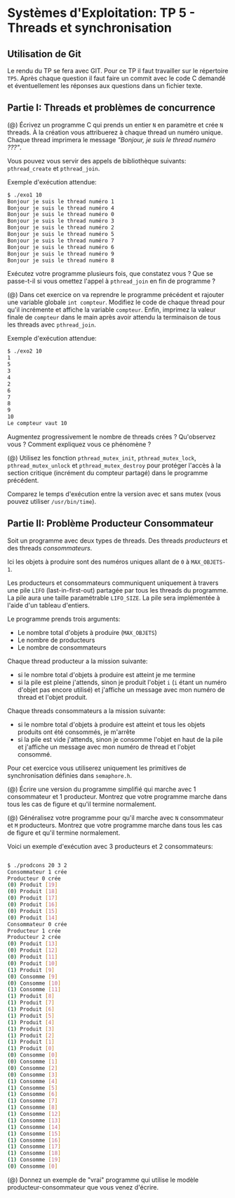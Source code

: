 Systèmes d'Exploitation: TP 5 - Threads et synchronisation
====================================================================

Utilisation de Git
------------------

Le rendu du TP se fera avec GIT. Pour ce TP il faut travailler sur le répertoire
`TP5`. Après chaque question il faut faire un commit avec le code C demandé et
éventuellement les réponses aux questions dans un fichier texte.

Partie I: Threads et problèmes de concurrence
---------------------------------------------


(@) Écrivez un programme C qui prends un entier `N` en paramètre et crée `N`
threads. À la création vous attribuerez à chaque thread un numéro unique.
Chaque thread imprimera le message _"Bonjour, je suis le thread numéro ???"_.

Vous pouvez vous servir des appels de bibliothèque suivants: `pthread_create` et
`pthread_join`.

Exemple d'exécution attendue:

```bash
$ ./exo1 10
Bonjour je suis le thread numéro 1
Bonjour je suis le thread numéro 4
Bonjour je suis le thread numéro 0
Bonjour je suis le thread numéro 3
Bonjour je suis le thread numéro 2
Bonjour je suis le thread numéro 5
Bonjour je suis le thread numéro 7
Bonjour je suis le thread numéro 6
Bonjour je suis le thread numéro 9
Bonjour je suis le thread numéro 8
```

Exécutez votre programme plusieurs fois, que constatez vous ?
Que se passe-t-il si vous omettez l'appel à `pthread_join` en fin de programme ?

(@) Dans cet exercice on va reprendre le programme précédent et rajouter une
variable globale `int compteur`. Modifiez le code de chaque thread pour qu'il
incrémente et affiche la variable `compteur`. Enfin, imprimez la valeur finale de
`compteur` dans le main après avoir attendu la terminaison de tous les threads
avec `pthread_join`.


Exemple d'exécution attendue:
```bash
$ ./exo2 10
1
5
3
4
2
6
7
8
9
10
Le compteur vaut 10
```
Augmentez progressivement le nombre de threads crées ? Qu'observez vous ?
Comment expliquez vous ce phénomène ?

(@) Utilisez les fonction `pthread_mutex_init`, `pthread_mutex_lock`,
`pthread_mutex_unlock` et `pthread_mutex_destroy` pour protéger l'accès à la
section critique (incrément du compteur partagé) dans le programme précédent.

Comparez le temps d'exécution entre la version avec et sans mutex (vous pouvez
utiliser `/usr/bin/time`).

Partie II: Problème Producteur Consommateur
-------------------------------------------

Soit un programme avec deux types de threads. Des threads _producteurs_ et des threads
_consommateurs_.

Ici les objets à produire sont des numéros uniques allant de `0` à
`MAX_OBJETS-1`.

Les producteurs et consommateurs communiquent uniquement à travers une pile `LIFO`
(last-in-first-out) partagée par tous les threads du programme. La pile aura une
taille paramétrable `LIFO_SIZE`. La pile sera implémentée à l'aide d'un tableau
d'entiers.

Le programme prends trois arguments:

* Le nombre total d'objets à produire (`MAX_OBJETS`)
* Le nombre de producteurs
* Le nombre de consommateurs

Chaque thread producteur a la mission suivante:

* si le nombre total d'objets à produire est atteint je me termine
* si la pile est pleine j'attends, sinon je produit l'objet `i` (`i` étant un numéro
d'objet pas encore utilisé) et j'affiche un message avec mon numéro de thread et
l'objet produit.

Chaque threads consommateurs a la mission suivante:

* si le nombre total d'objets à produire est atteint et tous les objets produits
  ont été consommés, je m'arrête
* si la pile est vide j'attends, sinon je consomme l'objet en haut de la pile
et j'affiche un message avec mon numéro de thread et l'objet consommé.

Pour cet exercice vous utiliserez uniquement les primitives de synchronisation
définies dans `semaphore.h`.


(@) Écrire une version du programme simplifié qui marche avec 1 consommateur et 1
producteur. Montrez que votre programme marche dans tous les cas de figure et
qu'il termine normalement.

(@) Généralisez votre programme pour qu'il marche avec `N` consommateur et `M` producteurs.
Montrez que votre programme marche dans tous les cas de figure et qu'il termine normalement.

Voici un exemple d'exécution avec 3 producteurs et 2 consommateurs:
```bash

$ ./prodcons 20 3 2
Consommateur 1 crée
Producteur 0 crée
(0) Produit [19]
(0) Produit [18]
(0) Produit [17]
(0) Produit [16]
(0) Produit [15]
(0) Produit [14]
Consommateur 0 crée
Producteur 1 crée
Producteur 2 crée
(0) Produit [13]
(0) Produit [12]
(0) Produit [11]
(0) Produit [10]
(1) Produit [9]
(0) Consomme [9]
(0) Consomme [10]
(1) Consomme [11]
(1) Produit [8]
(1) Produit [7]
(1) Produit [6]
(1) Produit [5]
(1) Produit [4]
(1) Produit [3]
(1) Produit [2]
(1) Produit [1]
(1) Produit [0]
(0) Consomme [0]
(0) Consomme [1]
(0) Consomme [2]
(0) Consomme [3]
(1) Consomme [4]
(1) Consomme [5]
(1) Consomme [6]
(1) Consomme [7]
(1) Consomme [8]
(1) Consomme [12]
(1) Consomme [13]
(1) Consomme [14]
(1) Consomme [15]
(1) Consomme [16]
(1) Consomme [17]
(1) Consomme [18]
(1) Consomme [19]
(0) Consomme [0]
```

(@) Donnez un exemple de "vrai" programme qui utilise le modèle
producteur-consommateur que vous venez d'écrire.
